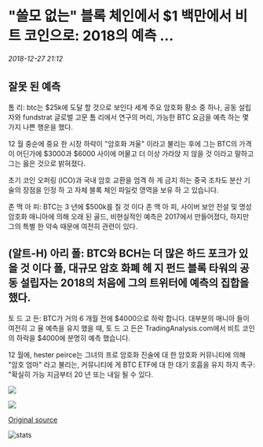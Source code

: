 # "쓸모 없는" 블록 체인에서 $1 백만에서 비트 코인으로: 2018의 예측 ...

###### 2018-12-27 21:12

## 잘못 된 예측

톰 리: btc는 $25k에 도달 할 것으로 보인다 세계 주요 암호화 황소 중 하나, 공동 설립자와 fundstrat 글로벌 고문 톰 리에서 연구의 머리, 가능한 BTC 요금을 예측 하는 몇 가지 나쁜 행운을 했다.

12 월 중순에 중요 한 시장 하락이 "암호화 겨울" 이라고 불리는 후에 그는 BTC의 가격이 어딘가에 $3000과 $6000 사이에 머물고 더 이상 가라앉 지 않을 것 이라고 말하고 그는 옳은 것으로 밝혀졌다.

초기 코인 오퍼링 (ICO)과 국내 암호 교환을 엄격 하 게 금지 하는 중국 조차도 분산 기술의 장점을 인정 하 고 자체 블록 체인 파일럿 영역을 보유 하 고 있습니다.

존 맥 아 피: BTC는 3 년에 $500k를 칠 것 이다 존 맥 아 피, 사이버 보안 전설 및 명성 암호화 매니아에 의해 오래 된 골드, 비현실적인 예측은 2017에서 만들어졌다, 하지만 그의 특별 한 약속 때문에 여전히 관련이 있다.

## (알트-H) 아리 폴: BTC와 BCH는 더 많은 하드 포크가 있을 것 이다 폴, 대규모 암호 화폐 헤 지 펀드 블록 타워의 공동 설립자는 2018의 처음에 그의 트위터에 예측의 집합을 했다.

토 드 고 든: BTC가 거의 6 개월 전에 $4000으로 하락 합니다. 대부분의 매니아 들이 여전히 고 율 예측을 유지 했을 때, 토 드 고 든은 TradingAnalysis.com에서 비트 코인의 하락을 $4000에 분명히 예측 했습니다.

12 월에, hester peirce는 그녀의 프로 암호화 진술에 대 한 암호화 커뮤니티에 의해 "암호 엄마" 라고 불리는, 커뮤니티에 게 BTC ETF에 대 한 대기 호흡을 유지 하지 촉구: "확실히 가능 지금부터 20 년 또는 내일 될 수 있다.

![](https://s3.cointelegraph.com/storage/uploads/view/88bd7684076cdc342e0a381824686ec7.jpg)

![](https://s3.cointelegraph.com/storage/uploads/view/7ca76bbd65dd0566a9440e6c72bee46c.jpg)

[Original source](https://cointelegraph.com/news/from-obsolete-blockchain-to-bitcoin-at-1-mln-predictions-of-2018)

![stats](https://c.statcounter.com/11760860/0/a89fa40b/1/ "stats")